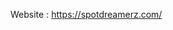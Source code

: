 Website : https://spotdreamerz.com/
<!---
arjunnk22/arjunnk22 is a ✨ special ✨ repository because its `README.md` (this file) appears on your GitHub profile.
You can click the Preview link to take a look at your changes.
--->
